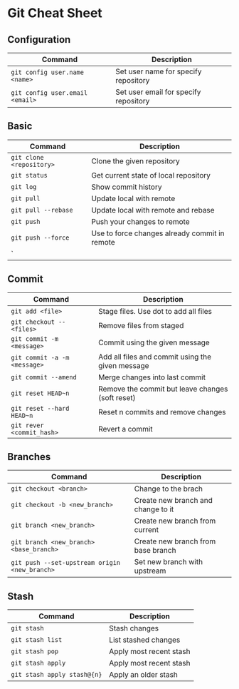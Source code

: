 # Git Cheat Sheet

## Configuration
| Command | Description |
| - | - |
| `git config user.name <name>` | Set user name for specify repository |
| `git config user.email <email>` | Set user email for specify repository |

## Basic
| Command | Description |
| - | - |
| `git clone <repository>` | Clone the given repository |
| `git status` | Get current state of local repository |
| `git log` | Show commit history |
| `git pull` | Update local with remote |
| `git pull --rebase` | Update local with remote and rebase |
| `git push` | Push your changes to remote |
| `git push --force` | Use to force changes already commit in remote |
| `

## Commit
| Command | Description |
| - | - |
| `git add <file>` | Stage files. Use dot to add all files |
| `git checkout -- <files>` | Remove files from staged |
| `git commit -m <message>` | Commit using the given message |
| `git commit -a -m <message>` | Add all files and commit using the given message |
| `git commit --amend` | Merge changes into last commit |
| `git reset HEAD~n` | Remove the commit but leave changes (soft reset) |
| `git reset --hard HEAD~n` | Reset n commits and remove changes |
| `git rever <commit_hash>` | Revert a commit |

## Branches 
| Command | Description |
| - | - |
| `git checkout <branch>` | Change to the brach |
| `git checkout -b <new_branch>` | Create new branch and change to it |
| `git branch <new_branch>` | Create new branch from current |
| `git branch <new_branch> <base_branch>` | Create new branch from base branch |
| `git push --set-upstream origin <new_branch>` | Set new branch with upstream |

## Stash
| Command | Description |
| - | - |
| `git stash` | Stash changes |
| `git stash list` | List stashed changes |
| `git stash pop` | Apply most recent stash |
| `git stash apply` | Apply most recent stash |
| `git stash apply stash@{n}` | Apply an older stash |


<!---

## Working with Repositories

git checkout $branch
git checkout -b $new_branch

You must be on the branch you want to merge to
git merge $branch_to_merge
--->
